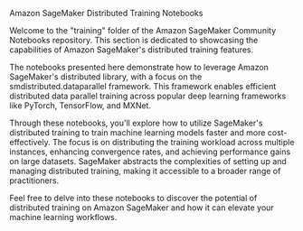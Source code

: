 Amazon SageMaker Distributed Training Notebooks

Welcome to the "training" folder of the Amazon SageMaker Community Notebooks repository. This section is dedicated to showcasing the capabilities of Amazon SageMaker's distributed training features.

The notebooks presented here demonstrate how to leverage Amazon SageMaker's distributed library, with a focus on the smdistributed.dataparallel framework. This framework enables efficient distributed data parallel training across popular deep learning frameworks like PyTorch, TensorFlow, and MXNet.

Through these notebooks, you'll explore how to utilize SageMaker's distributed training to train machine learning models faster and more cost-effectively. The focus is on distributing the training workload across multiple instances, enhancing convergence rates, and achieving performance gains on large datasets. SageMaker abstracts the complexities of setting up and managing distributed training, making it accessible to a broader range of practitioners.

Feel free to delve into these notebooks to discover the potential of distributed training on Amazon SageMaker and how it can elevate your machine learning workflows.
